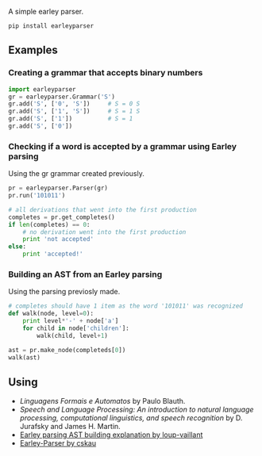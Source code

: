 A simple earley parser.
```
pip install earleyparser 
```

## Examples
### Creating a grammar that accepts binary numbers
```python
import earleyparser
gr = earleyparser.Grammar('S')
gr.add('S', ['0', 'S'])     # S = 0 S
gr.add('S', ['1', 'S'])     # S = 1 S
gr.add('S', ['1'])          # S = 1
gr.add('S', ['0'])          
```

### Checking if a word is accepted by a grammar using Earley parsing
Using the gr grammar created previously.
```python
pr = earleyparser.Parser(gr)
pr.run('101011')

# all derivations that went into the first production
completes = pr.get_completes()
if len(completes) == 0:
    # no derivation went into the first production
    print 'not accepted'
else:
    print 'accepted!'
```

### Building an AST from an Earley parsing
Using the parsing previosly made.
```python
# completes should have 1 item as the word '101011' was recognized
def walk(node, level=0):
    print level*'-' + node['a']
    for child in node['children']:
        walk(child, level+1)

ast = pr.make_node(completeds[0])
walk(ast)
```

## Using
- _Linguagens Formais e Automatos_ by Paulo Blauth.
- _Speech and Language Processing: An introduction to natural language processing, computational linguistics, and speech recognition_ by D. Jurafsky and James H. Martin.
- [Earley parsing AST building explanation by loup-vaillant](loup-vaillant.fr/tutorials/earley-parsing/)
- [Earley-Parser by cskau](https://github.com/cskau/Earley-Parser)
